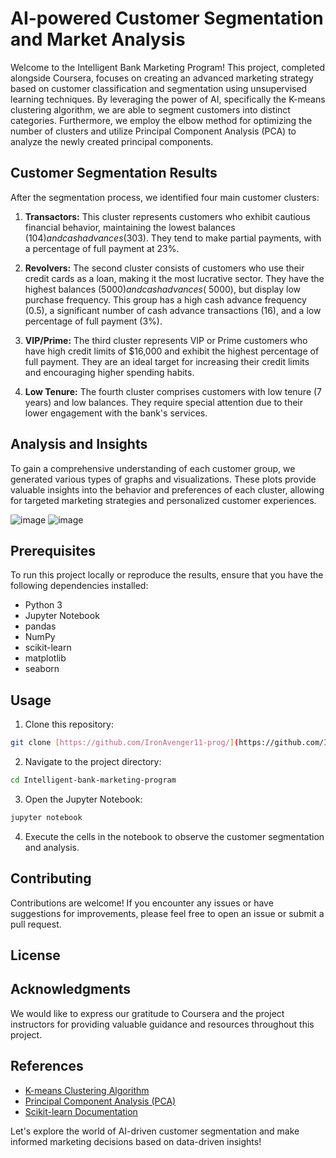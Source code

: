 # AI-powered Customer Segmentation and Market Analysis



Welcome to the Intelligent Bank Marketing Program! This project, completed alongside Coursera, focuses on creating an advanced marketing strategy based on customer classification and segmentation using unsupervised learning techniques. By leveraging the power of AI, specifically the K-means clustering algorithm, we are able to segment customers into distinct categories. Furthermore, we employ the elbow method for optimizing the number of clusters and utilize Principal Component Analysis (PCA) to analyze the newly created principal components. 

## Customer Segmentation Results

After the segmentation process, we identified four main customer clusters:

1. **Transactors:** This cluster represents customers who exhibit cautious financial behavior, maintaining the lowest balances ($104) and cash advances ($303). They tend to make partial payments, with a percentage of full payment at 23%.

2. **Revolvers:** The second cluster consists of customers who use their credit cards as a loan, making it the most lucrative sector. They have the highest balances ($5000) and cash advances (~$5000), but display low purchase frequency. This group has a high cash advance frequency (0.5), a significant number of cash advance transactions (16), and a low percentage of full payment (3%).

3. **VIP/Prime:** The third cluster represents VIP or Prime customers who have high credit limits of $16,000 and exhibit the highest percentage of full payment. They are an ideal target for increasing their credit limits and encouraging higher spending habits.

4. **Low Tenure:** The fourth cluster comprises customers with low tenure (7 years) and low balances. They require special attention due to their lower engagement with the bank's services.

## Analysis and Insights

To gain a comprehensive understanding of each customer group, we generated various types of graphs and visualizations. These plots provide valuable insights into the behavior and preferences of each cluster, allowing for targeted marketing strategies and personalized customer experiences.


![image](https://github.com/IronAvenger11-prog/Intelligent-bank-marketing-program/assets/85229612/296cc231-c5ce-466d-a2b6-b170815b6224)
![image](https://github.com/IronAvenger11-prog/Intelligent-bank-marketing-program/assets/85229612/c69c5352-ee6a-444c-8a57-23984e944a8d)


## Prerequisites

To run this project locally or reproduce the results, ensure that you have the following dependencies installed:

- Python 3
- Jupyter Notebook
- pandas
- NumPy
- scikit-learn
- matplotlib
- seaborn

## Usage

1. Clone this repository:

```bash
git clone [https://github.com/IronAvenger11-prog/](https://github.com/IronAvenger11-prog/Intelligent-bank-marketing-program)
```

2. Navigate to the project directory:

```bash
cd Intelligent-bank-marketing-program
```

3. Open the Jupyter Notebook:

```bash
jupyter notebook
```

4. Execute the cells in the notebook to observe the customer segmentation and analysis.

## Contributing

Contributions are welcome! If you encounter any issues or have suggestions for improvements, please feel free to open an issue or submit a pull request.

## License



## Acknowledgments

We would like to express our gratitude to Coursera and the project instructors for providing valuable guidance and resources throughout this project.

## References

- [K-means Clustering Algorithm](https://en.wikipedia.org/wiki/K-means_clustering)
- [Principal Component Analysis (PCA)](https://en.wikipedia.org/wiki/Principal_component_analysis)
- [Scikit-learn Documentation](https://scikit-learn.org/stable/documentation.html)

Let's explore the world of AI-driven customer segmentation and make informed marketing decisions based on data-driven insights!

